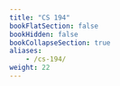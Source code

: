 ```yaml
---
title: "CS 194"
bookFlatSection: false
bookHidden: false
bookCollapseSection: true
aliases:
    - /cs-194/
weight: 22
---
```

